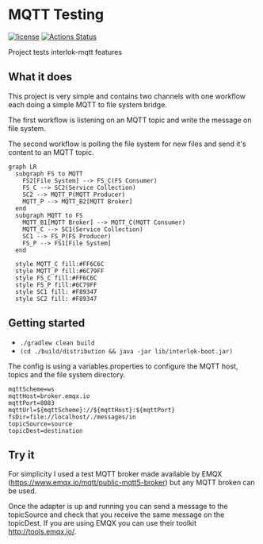 # MQTT Testing

[![license](https://img.shields.io/github/license/interlok-testing/mqtt-testing.svg)](https://github.com/interlok-testing/mqtt-testing/blob/develop/LICENSE)
[![Actions Status](https://github.com/interlok-testing/mqtt-testing/actions/workflows/gradle-build.yml/badge.svg)](https://github.com/interlok-testing/mqtt-testing/actions/workflows/gradle-build.yml)

Project tests interlok-mqtt features

## What it does

This project is very simple and contains two channels with one workflow each doing a simple MQTT to file system bridge.

The first workflow is listening on an MQTT topic and write the message on file system.

The second workflow is polling the file system for new files and send it's content to an MQTT topic.

```mermaid
graph LR
  subgraph FS to MQTT
    FS2[File System] --> FS_C(FS Consumer)
    FS_C --> SC2(Service Collection)
    SC2 --> MQTT_P(MQTT Producer)
    MQTT_P --> MQTT_B2[MQTT Broker]
  end
  subgraph MQTT to FS
    MQTT_B1[MQTT Broker] --> MQTT_C(MQTT Consumer)
    MQTT_C --> SC1(Service Collection)
    SC1 --> FS_P(FS Producer)
    FS_P --> FS1[File System]
  end

  style MQTT_C fill:#FF6C6C
  style MQTT_P fill:#6C79FF
  style FS_C fill:#FF6C6C
  style FS_P fill:#6C79FF
  style SC1 fill: #F89347
  style SC2 fill: #F89347
```


## Getting started

* `./gradlew clean build`
* `(cd ./build/distribution && java -jar lib/interlok-boot.jar)`

The config is using a variables.properties to configure the MQTT host, topics and the file system directory.

```
mqttScheme=ws
mqttHost=broker.emqx.io
mqttPort=8083
mqttUrl=${mqttScheme}://${mqttHost}:${mqttPort}
fsDir=file://localhost/./messages/in
topicSource=source
topicDest=destination
```

## Try it

For simplicity I used a test MQTT broker made available by EMQX (https://www.emqx.io/mqtt/public-mqtt5-broker) but any MQTT broken can be used.

Once the adapter is up and running you can send a message to the topicSource and check that you receive the same message on the topicDest.
If you are using EMQX you can use their toolkit http://tools.emqx.io/.

